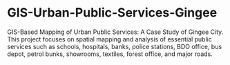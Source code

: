 # GIS-Urban-Public-Services-Gingee
GIS-Based Mapping of Urban Public Services: A Case Study of Gingee City.  This project focuses on spatial mapping and analysis of essential public services such as schools, hospitals, banks, police stations, BDO office, bus depot, petrol bunks, showrooms, textiles, forest office, and major roads.
